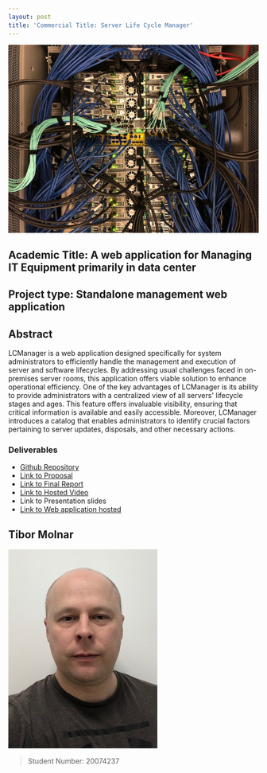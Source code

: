 ```yaml
---
layout: post
title: 'Commercial Title: Server Life Cycle Manager'
---
```


![](/assets/img/server1.jpeg)



## Academic Title: A web application for Managing IT Equipment primarily in data center


## Project type: Standalone management web application


## Abstract
LCManager is a web application designed specifically for system administrators to efficiently handle the management and execution of server and software lifecycles. By addressing usual challenges faced in on-premises server rooms, this application offers viable solution to enhance operational efficiency. One of the key advantages of LCManager is its ability to provide administrators with a centralized view of all servers' lifecycle stages and ages. This feature offers invaluable visibility, ensuring that critical information is available and easily accessible. Moreover, LCManager introduces a catalog that enables administrators to identify crucial factors pertaining to server updates, disposals, and other necessary actions.


### Deliverables
* [Github Repository](https://github.com/csibman27/LCManagerV3)
* [Link to Proposal](https://docs.google.com/document/d/1bgDe8jQAO7s6_aowm_xHE41zpCl0EDy7/edit?usp=sharing&ouid=115669550951731795424&rtpof=true&sd=true)
* [Link to Final Report](https://drive.google.com/file/d/1zYeikzXRM3QF4BC5gPeq4MRNmibw446G/view?usp=sharing)
* [Link to Hosted Video](https://youtu.be/1XFcvhdRJjk)
* Link to Presentation slides
* [Link to Web application hosted](https://lcmanager.waltoninstitute.ie/)


## Tibor Molnar
![](/assets/img/tmolnar2_pic.png)

>  Student Number: 20074237

